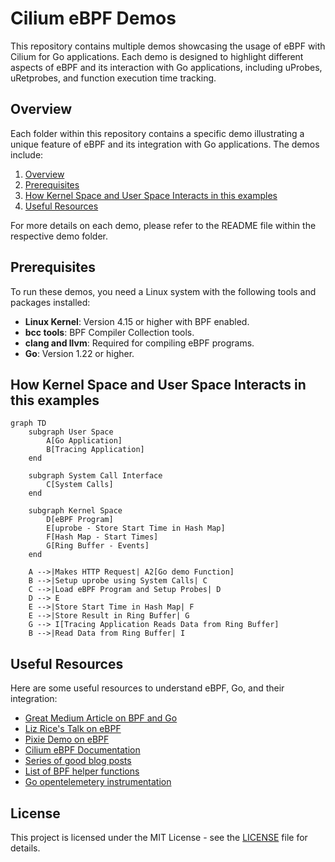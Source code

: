 # Cilium eBPF Demos

This repository contains multiple demos showcasing the usage of eBPF with Cilium for Go applications. Each demo is designed to highlight different aspects of eBPF and its interaction with Go applications, including uProbes, uRetprobes, and function execution time tracking.

## Overview
Each folder within this repository contains a specific demo illustrating a unique feature of eBPF and its integration with Go applications. The demos include:
1. [Overview](#overview)
2. [Prerequisites](#prerequisites)
3. [How Kernel Space and User Space Interacts in this examples](#how-kernel-space-and-user-space-interacts-in-this-examples)
4. [Useful Resources](#useful-resources)

For more details on each demo, please refer to the README file within the respective demo folder.

## Prerequisites
To run these demos, you need a Linux system with the following tools and packages installed:
- **Linux Kernel**: Version 4.15 or higher with BPF enabled.
- **bcc tools**: BPF Compiler Collection tools.
- **clang and llvm**: Required for compiling eBPF programs.
- **Go**: Version 1.22 or higher.

## How Kernel Space and User Space Interacts in this examples

```mermaid
graph TD
    subgraph User Space
        A[Go Application]
        B[Tracing Application]
    end

    subgraph System Call Interface
        C[System Calls]
    end

    subgraph Kernel Space
        D[eBPF Program]
        E[uprobe - Store Start Time in Hash Map]
        F[Hash Map - Start Times]
        G[Ring Buffer - Events]
    end

    A -->|Makes HTTP Request| A2[Go demo Function]
    B -->|Setup uprobe using System Calls| C
    C -->|Load eBPF Program and Setup Probes| D
    D --> E
    E -->|Store Start Time in Hash Map| F
    E -->|Store Result in Ring Buffer| G
    G --> I[Tracing Application Reads Data from Ring Buffer]
    B -->|Read Data from Ring Buffer| I
```

## Useful Resources
Here are some useful resources to understand eBPF, Go, and their integration:
- [Great Medium Article on BPF and Go](https://medium.com/bumble-tech/bpf-and-go-modern-forms-of-introspection-in-linux-6b9802682223)
- [Liz Rice's Talk on eBPF](https://www.youtube.com/watch?v=Hed2DOrk_kk)
- [Pixie Demo on eBPF](https://github.com/pixie-io/pixie-demos/tree/main/simple-gotracing)
- [Cilium eBPF Documentation](https://ebpf-go.dev)
- [Series of good blog posts](https://intelops.ai/learning-center/2-learn-ebpf/)
- [List of BPF helper functions](https://ebpf-docs.dylanreimerink.nl/linux/helper-function/)
- [Go opentelemetery instrumentation](https://github.com/open-telemetry/opentelemetry-go-instrumentation)

## License
This project is licensed under the MIT License - see the [LICENSE](LICENSE) file for details.